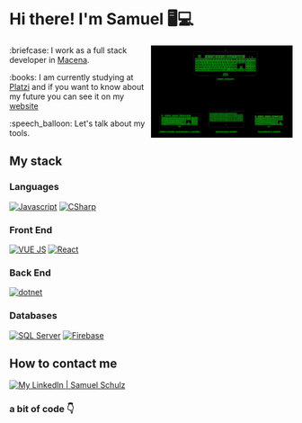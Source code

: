 # Hi there! I'm Samuel :desktop_computer::computer:

  <img align="right" src="/assets/devGif.gif" width="50%"/>

  <p>:briefcase: I work as a full stack developer in <a href="https://www.macena.com.ar" target="_blank">Macena</a>.</p>
  <p>:books: I am currently studying at <a href="https://platzi.com/p/Sam99s" target="_blank">Platzi</a> and if you want to know about my future you can see it on my <a href="https://www.sam99s.com" target="_blank">website</a></p>
  
  <p>:speech_balloon: Let's talk about my tools.</p>

  ## My stack
   ### Languages
   [<img src="https://cdn.svgporn.com/logos/javascript.svg" title="Javascript" alt="Javascript" width="48px">](https://developer.mozilla.org/en-US/docs/Web/JavaScript) [<img src="https://static.cdnlogo.com/logos/c/68/c-sharp-800x800.png" title="C#" alt="CSharp" width="48px">](https://docs.microsoft.com/en-us/dotnet/csharp/)

   ### Front End
  [<img src="https://cdn.svgporn.com/logos/vue.svg" title="VUE JS" alt="VUE JS" width="48px">](https://vuejs.org/) [<img src="https://cdn.svgporn.com/logos/react.svg" title="React" alt="React" width="48px">](https://reactjs.org/)

   ### Back End
  [<img src="https://cdn.svgporn.com/logos/dotnet.svg" title=".NET" alt="dotnet" width="48px">](https://docs.microsoft.com/en-us/dotnet/) 

   ### Databases
  [<img src="https://www.svgrepo.com/show/303229/microsoft-sql-server-logo.svg" title="SQL Server" alt="SQL Server" width="52px">](https://docs.microsoft.com/en-us/sql/sql-server/?view=sql-server-ver16) [<img src="https://seeklogo.com/images/F/firebase-logo-402F407EE0-seeklogo.com.png" title="Firebase" alt="Firebase" width="48px">](https://firebase.google.com/)

  ## How to contact me
  [![My LinkedIn | Samuel Schulz](https://img.shields.io/static/v1?label=%20&message=Samuel%20Schulz&labelColor=0077B5&color=0077B5&style=for-the-badge&logo=linkedin)](https://www.linkedin.com/in/sam99s/)

  ### a bit of code 👇 ###